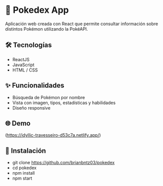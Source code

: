 # 🧢 Pokedex App

Aplicación web creada con React que permite consultar información sobre distintos Pokémon utilizando la PokéAPI.

## 🛠️ Tecnologías
- ReactJS
- JavaScript
- HTML / CSS

## ✨ Funcionalidades
- Búsqueda de Pokémon por nombre
- Vista con imagen, tipos, estadísticas y habilidades
- Diseño responsive

## 🌐 Demo
(https://idyllic-travesseiro-d53c7a.netlify.app/)

## 📂 Instalación
- git clone https://github.com/brianbntz03/pokedex 
- cd pokedex
- npm install
- npm start
